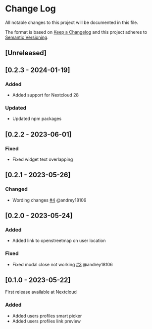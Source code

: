 # Change Log
All notable changes to this project will be documented in this file.

The format is based on [Keep a Changelog](http://keepachangelog.com/)
and this project adheres to [Semantic Versioning](http://semver.org/).

## [Unreleased]

## [0.2.3 - 2024-01-19]

### Added

- Added support for Nextcloud 28

### Updated

- Updated npm packages

## [0.2.2 - 2023-06-01]

### Fixed

- Fixed widget text overlapping

## [0.2.1 - 2023-05-26]

### Changed

- Wording changes [#4](https://github.com/nextcloud/users_picker/issues/4) @andrey18106

## [0.2.0 - 2023-05-24]

### Added

- Added link to openstreetmap on user location

### Fixed

- Fixed modal close not working [#3](https://github.com/nextcloud/users_picker/issues/3) @andrey18106

## [0.1.0 - 2023-05-22]

First release available at Nextcloud

### Added

- Added users profiles smart picker
- Added users profiles link preview
